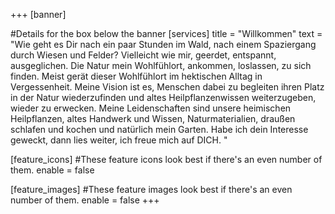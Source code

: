 +++
[banner]

#Details for the box below the banner
[services]
  title = "Willkommen"
  text = "Wie geht es Dir nach ein paar Stunden im Wald, nach einem Spaziergang durch Wiesen und Felder? Vielleicht wie mir, geerdet, entspannt, ausgeglichen.
Die Natur mein Wohlfühlort, ankommen, loslassen, zu sich finden.
Meist gerät dieser Wohlfühlort im hektischen Alltag in Vergessenheit. 
Meine Vision ist es, Menschen dabei zu begleiten ihren Platz in der Natur wiederzufinden und altes Heilpflanzenwissen weiterzugeben, wieder zu erwecken.
Meine Leidenschaften sind unsere heimischen Heilpflanzen, altes Handwerk und Wissen, Naturmaterialien, draußen schlafen und kochen und natürlich mein Garten.
Habe ich dein Interesse geweckt, dann lies weiter, ich freue mich auf DICH.
"

[feature_icons]
  #These feature icons look best if there's an even number of them.
  enable = false

[feature_images]
#These feature images look best if there's an even number of them.
  enable = false
+++
